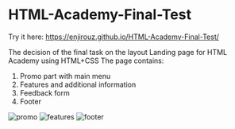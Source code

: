 # HTML-Academy-Final-Test

Try it here: https://enjirouz.github.io/HTML-Academy-Final-Test/

The decision of the final task on the layout Landing page for HTML Academy using HTML+CSS
The page contains: 
1. Promo part with main menu 
2. Features and additional information 
3. Feedback form 
4. Footer

![promo](https://user-images.githubusercontent.com/26218291/51610024-74874900-1f3d-11e9-9cbe-ca9b5509bb21.PNG)
![features](https://user-images.githubusercontent.com/26218291/51610034-7b15c080-1f3d-11e9-9e9e-28a7f1949c98.PNG)
![footer](https://user-images.githubusercontent.com/26218291/51610037-7e10b100-1f3d-11e9-8689-ca9c77d27afc.PNG)
